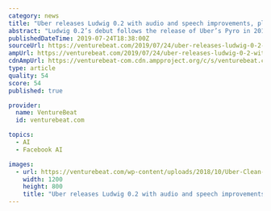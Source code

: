 ```yaml
---
category: news
title: "Uber releases Ludwig 0.2 with audio and speech improvements, plus Comet.ml and BERT integration"
abstract: "Ludwig 0.2’s debut follows the release of Uber’s Pyro in 2017, a deep probabilistic programming language built on Facebook’s PyTorch machine learning framework. And it comes as no-code AI ..."
publishedDateTime: 2019-07-24T18:38:00Z
sourceUrl: https://venturebeat.com/2019/07/24/uber-releases-ludwig-0-2-with-audio-and-speech-improvements-plus-comet-ml-and-bert-integration/
ampUrl: https://venturebeat.com/2019/07/24/uber-releases-ludwig-0-2-with-audio-and-speech-improvements-plus-comet-ml-and-bert-integration/amp/
cdnAmpUrl: https://venturebeat-com.cdn.ampproject.org/c/s/venturebeat.com/2019/07/24/uber-releases-ludwig-0-2-with-audio-and-speech-improvements-plus-comet-ml-and-bert-integration/amp/
type: article
quality: 54
score: 54
published: true

provider:
  name: VentureBeat
  id: venturebeat.com

topics:
  - AI
  - Facebook AI

images:
  - url: https://venturebeat.com/wp-content/uploads/2018/10/Uber-Clean-Air-Plan-2018_2-©Uber_CPG-Photography.jpg?w=1200&#038;strip=all
    width: 1200
    height: 800
    title: "Uber releases Ludwig 0.2 with audio and speech improvements, plus Comet.ml and BERT integration"
---
```

